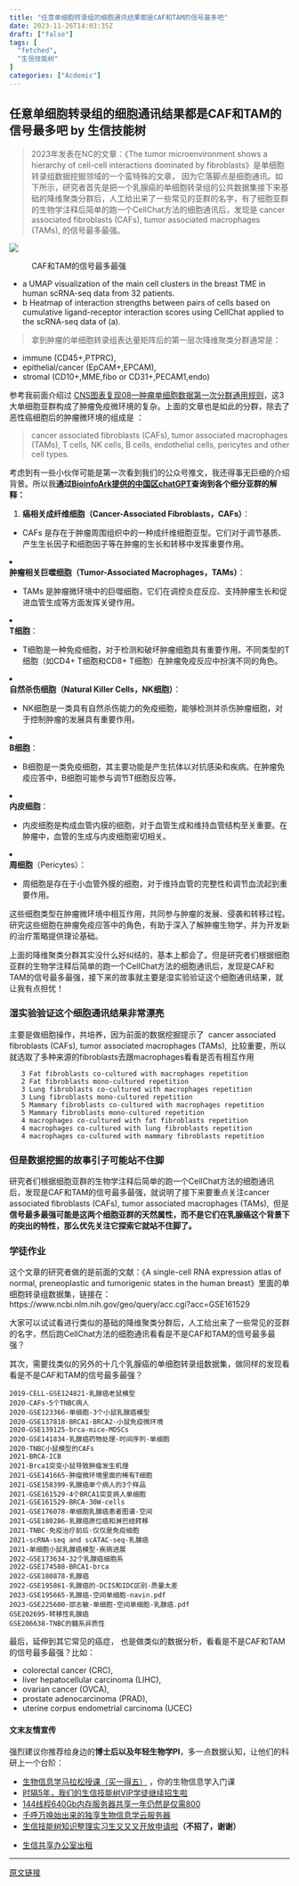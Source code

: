 ```yaml
---
title: "任意单细胞转录组的细胞通讯结果都是CAF和TAM的信号最多吧"
date: 2023-11-26T14:03:35Z
draft: ["false"]
tags: [
  "fetched",
  "生信技能树"
]
categories: ["Acdemic"]
---
```

任意单细胞转录组的细胞通讯结果都是CAF和TAM的信号最多吧 by 生信技能树
------
<div><section data-tool="mdnice编辑器" data-website="https://www.mdnice.com"><blockquote data-tool="mdnice编辑器"><p>2023年发表在NC的文章：《The tumor microenvironment shows a hierarchy of cell-cell interactions dominated by fibroblasts》是单细胞转录组数据挖掘领域的一个蛮特殊的文章， 因为它落脚点是细胞通讯。如下所示，研究者首先是把一个乳腺癌的单细胞转录组的公共数据集接下来基础的降维聚类分群后，人工给出来了一些常见的亚群的名字，有了细胞亚群的生物学注释后简单的跑一个CellChat方法的细胞通讯后，发现是 cancer associated fibroblasts (CAFs), tumor associated macrophages (TAMs), 的信号最多最强。</p></blockquote><p><img data-imgfileid="100042994" data-ratio="0.5481481481481482" data-s="300,640" data-src="https://mmbiz.qpic.cn/mmbiz_png/cZNhZQ6j4wycDibSvfFGJV1ypLiaaEqaSKEw7fWvrzVw6vtvIy3G2Mah6ib15z4HOLgk0QfTXncIkesp3JTgQiaxZA/640?wx_fmt=png&amp;from=appmsg" data-type="png" data-w="1080" src="https://mmbiz.qpic.cn/mmbiz_png/cZNhZQ6j4wycDibSvfFGJV1ypLiaaEqaSKEw7fWvrzVw6vtvIy3G2Mah6ib15z4HOLgk0QfTXncIkesp3JTgQiaxZA/640?wx_fmt=png&amp;from=appmsg"></p><figure data-tool="mdnice编辑器"><figcaption>CAF和TAM的信号最多最强</figcaption></figure><ul data-tool="mdnice编辑器"><li><section>a UMAP visualization of the main cell clusters in the breast TME in human scRNA-seq data from 32 patients.</section></li><li><section>b Heatmap of interaction strengths between pairs of cells based on cumulative ligand-receptor interaction scores using CellChat applied to the scRNA-seq data of (a).</section></li></ul><blockquote data-tool="mdnice编辑器"><p>拿到肿瘤的单细胞转录组表达量矩阵后的第一层次降维聚类分群通常是：</p></blockquote><ul data-tool="mdnice编辑器"><li><section>immune (CD45+,PTPRC),</section></li><li><section>epithelial/cancer (EpCAM+,EPCAM),</section></li><li><section>stromal (CD10+,MME,fibo or CD31+,PECAM1,endo)</section></li></ul><p data-tool="mdnice编辑器">参考我前面介绍过 <a href="https://mp.weixin.qq.com/s?__biz=MzI1Njk4ODE0MQ==&amp;mid=2247488940&amp;idx=1&amp;sn=1cc8a8a74715087939b9721c0881775d&amp;scene=21#wechat_redirect" data-linktype="2">CNS图表复现08—肿瘤单细胞数据第一次分群通用规则</a>，这3大单细胞亚群构成了肿瘤免疫微环境的复杂。上面的文章也是如此的分群，除去了恶性癌细胞后的肿瘤微环境的组成是 ：</p><blockquote data-tool="mdnice编辑器"><p>cancer associated fibroblasts (CAFs), tumor associated macrophages (TAMs), T cells, NK cells, B cells, endothelial cells, pericytes and other cell types.</p></blockquote><p data-tool="mdnice编辑器">考虑到有一些小伙伴可能是第一次看到我们的公众号推文，我还得事无巨细的介绍背景。所以我<strong>通过<a href="https://mp.weixin.qq.com/s?__biz=MzAxMDkxODM1Ng==&amp;mid=2247523773&amp;idx=1&amp;sn=75c7726c348c16a20ccb5f00ca032379&amp;scene=21#wechat_redirect" data-linktype="2">BioinfoArk提供的中国区chatGPT</a>查询到各个细分亚群的解释：</strong></p><ol data-tool="mdnice编辑器"><li><section><strong>癌相关成纤维细胞（Cancer-Associated Fibroblasts，CAFs）</strong>：</section></li></ol><ul><li><section>CAFs 是存在于肿瘤周围组织中的一种成纤维细胞亚型。它们对于调节基质、产生生长因子和细胞因子等在肿瘤的生长和转移中发挥重要作用。</section></li></ul><li><section><strong>肿瘤相关巨噬细胞（Tumor-Associated Macrophages，TAMs）</strong>：</section></li><ul><li><section>TAMs 是肿瘤微环境中的巨噬细胞，它们在调控炎症反应、支持肿瘤生长和促进血管生成等方面发挥关键作用。</section></li></ul><li><section><strong>T细胞</strong>：</section></li><ul><li><section>T细胞是一种免疫细胞，对于检测和破坏肿瘤细胞具有重要作用。不同类型的T细胞（如CD4+ T细胞和CD8+ T细胞）在肿瘤免疫反应中扮演不同的角色。</section></li></ul><li><section><strong>自然杀伤细胞（Natural Killer Cells，NK细胞）</strong>：</section></li><ul><li><section>NK细胞是一类具有自然杀伤能力的免疫细胞，能够检测并杀伤肿瘤细胞，对于控制肿瘤的发展具有重要作用。</section></li></ul><li><section><strong>B细胞</strong>：</section></li><ul><li><section>B细胞是一类免疫细胞，其主要功能是产生抗体以对抗感染和疾病。在肿瘤免疫应答中，B细胞可能参与调节T细胞反应等。</section></li></ul><li><section><strong>内皮细胞</strong>：</section></li><ul><li><section>内皮细胞是构成血管内膜的细胞，对于血管生成和维持血管结构至关重要。在肿瘤中，血管的生成与内皮细胞密切相关。</section></li></ul><li><section><strong>周细胞</strong>（Pericytes）：</section></li><ul><li><section>周细胞是存在于小血管外膜的细胞，对于维持血管的完整性和调节血流起到重要作用。</section></li></ul><p data-tool="mdnice编辑器">这些细胞类型在肿瘤微环境中相互作用，共同参与肿瘤的发展、侵袭和转移过程。研究这些细胞在肿瘤免疫应答中的角色，有助于深入了解肿瘤生物学，并为开发新的治疗策略提供理论基础。</p><p data-tool="mdnice编辑器">上面的降维聚类分群其实没什么好纠结的，基本上都会了。但是研究者们根据细胞亚群的生物学注释后简单的跑一个CellChat方法的细胞通讯后，发现是CAF和TAM的信号最多最强，接下来的故事就主要是湿实验验证这个细胞通讯结果，就让我有点担忧！</p><h3 data-tool="mdnice编辑器"><span></span>湿实验验证这个细胞通讯结果非常漂亮<span></span></h3><p data-tool="mdnice编辑器">主要是做细胞操作，共培养，因为前面的数据挖掘提示了  cancer associated fibroblasts (CAFs), tumor associated macrophages (TAMs),  比较重要，所以就选取了多种来源的fibroblasts去跟macrophages看看是否有相互作用</p><pre data-tool="mdnice编辑器"><span></span><code>   3 Fat fibroblasts co-cultured with macrophages repetition<br>   2 Fat fibroblasts mono-cultured repetition <br>   3 Lung fibroblasts co-cultured with macrophages repetition<br>   3 Lung fibroblasts mono-cultured repetition <br>   5 Mammary fibroblasts co-cultured with macrophages repetition<br>   5 Mammary fibroblasts mono-cultured repetition <br>   4 macrophages co-cultured with fat fibroblasts repetition<br>   4 macrophages co-cultured with lung fibroblasts repetition<br>   4 macrophages co-cultured with mammary fibroblasts repetition<br></code></pre><h3 data-tool="mdnice编辑器"><span></span>但是数据挖掘的故事引子可能站不住脚<span></span></h3><p data-tool="mdnice编辑器">研究者们根据细胞亚群的生物学注释后简单的跑一个CellChat方法的细胞通讯后，发现是CAF和TAM的信号最多最强，就说明了接下来要重点关注cancer associated fibroblasts (CAFs), tumor associated macrophages (TAMs),  但是<span><strong>信号最多最强可能是这两个细胞亚群的天然属性，而不是它们在乳腺癌这个背景下的突出的特性，那么优先关注它探索它就站不住脚了。</strong></span></p><h3 data-tool="mdnice编辑器"><span></span>学徒作业<span></span></h3><p data-tool="mdnice编辑器">这个文章的研究者做的是前面的文献：《A single-cell RNA expression atlas of normal, preneoplastic and tumorigenic states in the human breast》里面的单细胞转录组数据集，链接在：https://www.ncbi.nlm.nih.gov/geo/query/acc.cgi?acc=GSE161529</p><p data-tool="mdnice编辑器">大家可以试试看进行类似的基础的降维聚类分群后，人工给出来了一些常见的亚群的名字，然后跑CellChat方法的细胞通讯看看是不是CAF和TAM的信号最多最强？</p><p data-tool="mdnice编辑器">其次，需要找类似的另外的十几个乳腺癌的单细胞转录组数据集，做同样的发现看看是不是CAF和TAM的信号最多最强？</p><pre data-tool="mdnice编辑器"><span></span><code>2019-CELL-GSE124821-乳腺癌老鼠模型<br>2020-CAFs-5个TNBC病人<br>2020-GSE123366-单细胞-3个小鼠乳腺癌模型<br>2020-GSE137818-BRCA1-BRCA2-小鼠免疫微环境<br>2020-GSE139125-brca-mice-MDSCs<br>2020-GSE141834-乳腺癌药物处理-时间序列-单细胞<br>2020-TNBC小鼠模型的CAFs<br>2021-BRCA-ICB<br>2021-Brca1突变小鼠导致肿瘤发生机理<br>2021-GSE141665-肿瘤微环境里面的稀有T细胞<br>2021-GSE158399-乳腺癌单个病人的3个样品<br>2021-GSE161529-4个BRCA1突变病人单细胞<br>2021-GSE161529-BRCA-30W-cells<br>2021-GSE176078-单细胞乳腺癌患者图谱-空间<br>2021-GSE180286-乳腺癌原位癌和淋巴结转移<br>2021-TNBC-免疫治疗前后-仅仅是免疫细胞<br>2021-scRNA-seq and scATAC-seq-乳腺癌<br>2021-单细胞小鼠乳腺癌模型-疾病进展<br>2022-GSE173634-32个乳腺癌细胞系<br>2022-GSE174588-BRCA1-brca<br>2022-GSE180878-乳腺癌<br>2022-GSE195861-乳腺癌的-DCIS和IDC区别-质量太差<br>2023-GSE195665-乳腺癌-空间单细胞-navin.pdf<br>2023-GSE225600-邵志敏-单细胞-空间单细胞-乳腺癌.pdf<br>GSE202695-转移性乳腺癌<br>GSE206638-TNBC的髓系异质性<br></code></pre><p data-tool="mdnice编辑器">最后，延伸到其它常见的癌症， 也是做类似的数据分析，看看是不是CAF和TAM的信号最多最强？比如：</p><ul data-tool="mdnice编辑器"><li><section>colorectal cancer (CRC),</section></li><li><section>liver hepatocellular carcinoma (LIHC),</section></li><li><section>ovarian cancer (OVCA),</section></li><li><section>prostate adenocarcinoma (PRAD),</section></li><li><section>uterine corpus endometrial carcinoma (UCEC)</section></li></ul></section><h4 data-tool="mdnice编辑器">文末友情宣传</h4><p data-tool="mdnice编辑器">强烈建议你推荐给身边的<strong>博士后以及年轻生物学PI</strong>，多一点数据认知，让他们的科研上一个台阶：</p><ul data-tool="mdnice编辑器"><li><section><a target="_blank" href="http://mp.weixin.qq.com/s?__biz=MzAxMDkxODM1Ng==&amp;mid=2247526014&amp;idx=1&amp;sn=44afb387fc49b89276386e5182db7bc9&amp;chksm=9b4b26c5ac3cafd35616b2fe9df7fea664e59d75e9970feb322a477beb222ac023f7daebb3dc&amp;scene=21#wechat_redirect" textvalue="生物信息学马拉松授课（买一得‍五）" linktype="text" imgurl="" imgdata="null" data-itemshowtype="0" tab="innerlink" data-linktype="2" hasload="1">生物信息学马拉松授课（买一得五）</a> ，你的生物信息学入门课</section></li><li><section><a target="_blank" href="http://mp.weixin.qq.com/s?__biz=MzAxMDkxODM1Ng==&amp;mid=2247524148&amp;idx=1&amp;sn=7806da6feb41a36493c519c1cfc1d3ac&amp;chksm=9b4bdf8fac3c569960369602f1ef26639cb366b250f233b2297d1f059471c0458335bfc0b829&amp;scene=21#wechat_redirect" textvalue="时隔5年，我们的生信技能树VIP学徒继续招生啦" linktype="text" imgurl="" imgdata="null" data-itemshowtype="0" tab="innerlink" data-linktype="2" hasload="1">时隔5年，我们的生信技能树VIP学徒继续招生啦</a><br></section></li><li><section><a target="_blank" href="http://mp.weixin.qq.com/s?__biz=MzAxMDkxODM1Ng==&amp;mid=2247522831&amp;idx=2&amp;sn=1744efdf428465425a145ff3a982198b&amp;chksm=9b4bdab4ac3c53a28fbecbbff4f254f470b54a7a20468bb753b295b930315e1ec45bcbabc10b&amp;scene=21#wechat_redirect" textvalue="144线程640Gb内存服务器共享一年‍仍然是仅需800" linktype="text" imgurl="" imgdata="null" data-itemshowtype="0" tab="innerlink" data-linktype="2" hasload="1">144线程640Gb内存服务器共享一年仍然是仅需800</a></section></li><li><section><a target="_blank" href="http://mp.weixin.qq.com/s?__biz=MzAxMDkxODM1Ng==&amp;mid=2247519765&amp;idx=1&amp;sn=ce5a8c8182f854c88043059f8c2cb9ff&amp;chksm=9b4bceaeac3c47b88c19941d43dbb1401f3a92206481a0afc41159927868199643f795d62a7e&amp;scene=21#wechat_redirect" textvalue="千呼万唤始出来的独享生物信息学云服务器" linktype="text" imgurl="" imgdata="null" data-itemshowtype="0" tab="innerlink" data-linktype="2" hasload="1">千呼万唤始出来的独享生物信息学云服务器</a></section></li><li><section><a target="_blank" href="http://mp.weixin.qq.com/s?__biz=MzAxMDkxODM1Ng==&amp;mid=2247519765&amp;idx=1&amp;sn=ce5a8c8182f854c88043059f8c2cb9ff&amp;chksm=9b4bceaeac3c47b88c19941d43dbb1401f3a92206481a0afc41159927868199643f795d62a7e&amp;scene=21#wechat_redirect" textvalue="千呼万唤始出来的独享生物信息学云服务器" linktype="text" imgurl="" imgdata="null" data-itemshowtype="0" tab="innerlink" data-linktype="2" hasload="1"></a><a target="_blank" href="http://mp.weixin.qq.com/s?__biz=MzAxMDkxODM1Ng==&amp;mid=2247524275&amp;idx=1&amp;sn=fa592ee29f636f34387491d0fceadd8e&amp;chksm=9b4bdf08ac3c561e0881974b3817beb0a0e514dc1a8df4c34c2b6653da6fa78e09acb03c70c2&amp;scene=21#wechat_redirect" textvalue="生信技能树知识整理实习生又又又开放申请啦" linktype="text" imgurl="" imgdata="null" data-itemshowtype="0" tab="innerlink" data-linktype="2" hasload="1">生信技能树知识整理实习生又又又开放申请啦</a><span><strong>（不招了，谢谢）</strong></span></section></li><li><p><a target="_blank" href="http://mp.weixin.qq.com/s?__biz=MzAxMDkxODM1Ng==&amp;mid=2247524432&amp;idx=1&amp;sn=5b33b0c6807a9e6939c332c58fabff89&amp;chksm=9b4b20ebac3ca9fdb3d8bfaf2bef5552f64eb70e7fae557cc7197fb1a23b3e8bc31b585bf829&amp;scene=21#wechat_redirect" textvalue="生信共享办公室出租" linktype="text" imgurl="" imgdata="null" data-itemshowtype="0" tab="innerlink" data-linktype="2" hasload="1">生信共享办公室出租</a></p></li></ul><p><mp-style-type data-value="3"></mp-style-type></p></div>  
<hr>
<a href="https://mp.weixin.qq.com/s/sxMtzMelDRUw7X5Y3FKgjg",target="_blank" rel="noopener noreferrer">原文链接</a>
